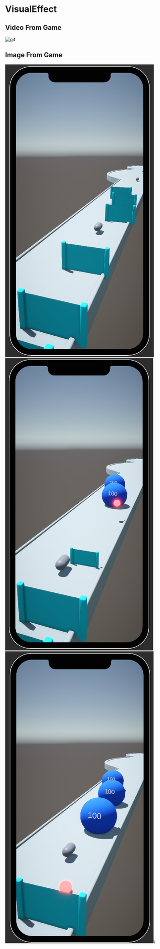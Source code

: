 # VisualEffect
 
## Video From Game
![gif](https://github.com/Egroses/VisualEffect/blob/main/Images/VisualEffect.gif)

## Image From Game
![picture 1](https://github.com/Egroses/VisualEffect/blob/main/Images/Picture%201.png)\
![picture 2](https://github.com/Egroses/VisualEffect/blob/main/Images/Picture%202.png)\
![picture 3](https://github.com/Egroses/VisualEffect/blob/main/Images/Picture%203.png)\
